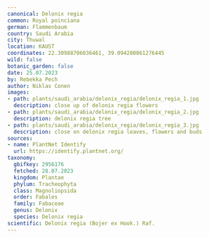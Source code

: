 ```yaml
---
canonical: Delonix regia
common: Royal poinciana
german: Flammenbaum
country: Saudi Arabia
city: Thuwal
location: KAUST
coordinates: 22.30988706036461, 39.094280861276445
wild: false
botanic_garden: false
date: 25.07.2023
by: Rebekka Pech
author: Niklas Conen
images:
- path: plants/saudi_arabia/delonix_regia/delonix_regia_1.jpg
  description: close up of delonix regia flowers
- path: plants/saudi_arabia/delonix_regia/delonix_regia_2.jpg
  description: delonix regia tree
- path: plants/saudi_arabia/delonix_regia/delonix_regia_3.jpg
  description: close on delonix regia leaves, flowers and buds
sources:
- name: PlantNet Identify
  url: https://identify.plantnet.org/
taxonomy:
  gbifkey: 2956176
  fetched: 28.07.2023
  kingdom: Plantae
  phylum: Tracheophyta
  class: Magnoliopsida
  order: Fabales
  family: Fabaceae
  genus: Delonix
  species: Delonix regia
scientific: Delonix regia (Bojer ex Hook.) Raf.
---
```


